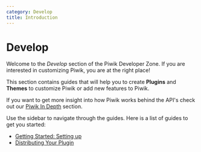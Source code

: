 ```yaml
---
category: Develop
title: Introduction
---
```

# Develop

Welcome to the *Develop* section of the Piwik Developer Zone. If you are interested in customizing Piwik, you are at the right place!

This section contains guides that will help you to create **Plugins** and **Themes** to customize Piwik or add new features to Piwik.

If you want to get more insight into how Piwik works behind the API's check out our [Piwik In Depth](/piwik-in-depth) section.

Use the sidebar to navigate through the guides. Here is a list of guides to get you started:

- [Getting Started: Setting up](/guides/getting-started-part-1)
- [Distributing Your Plugin](/guides/distributing-your-plugin)
